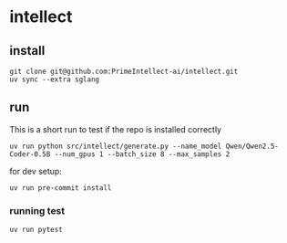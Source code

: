 # intellect


## install

```
git clone git@github.com:PrimeIntellect-ai/intellect.git
uv sync --extra sglang
```

## run

This is a short run to test if the repo is installed correctly

```
uv run python src/intellect/generate.py --name_model Qwen/Qwen2.5-Coder-0.5B --num_gpus 1 --batch_size 8 --max_samples 2
```

for dev setup:

```
uv run pre-commit install
```


### running test

```
uv run pytest
```



